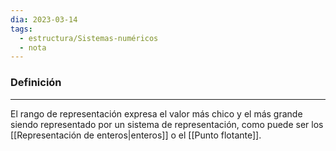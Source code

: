 ```yaml
---
dia: 2023-03-14
tags:
  - estructura/Sistemas-numéricos
  - nota
---
```

### Definición
---
El rango de representación expresa el valor más chico y el más grande siendo representado por un sistema de representación, como puede ser los [[Representación de enteros|enteros]] o el [[Punto flotante]].